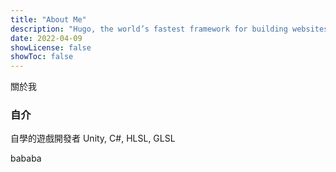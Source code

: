 ```yaml
---
title: "About Me"
description: "Hugo, the world’s fastest framework for building websites."
date: 2022-04-09
showLicense: false
showToc: false
---
```


關於我

<!--more-->

### 自介

自學的遊戲開發者 Unity, C#, HLSL, GLSL

bababa

